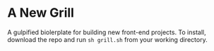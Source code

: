 # A New Grill
A gulpified biolerplate for building new front-end projects. To install, download the repo and run `sh grill.sh` from your working directory.